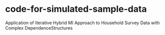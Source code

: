 # code-for-simulated-sample-data
Application of Iterative Hybrid MI Approach to Household Survey Data with Complex DependenceStructures
